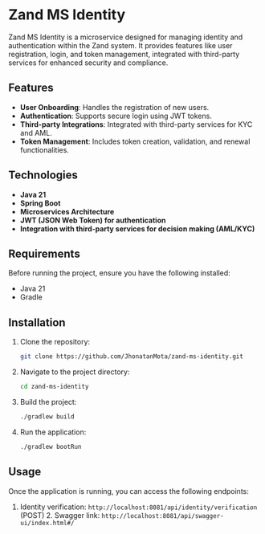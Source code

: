 # Zand MS Identity

Zand MS Identity is a microservice designed for managing identity and authentication within the Zand system. It provides features like user registration, login, and token management, integrated with third-party services for enhanced security and compliance.

## Features

- **User Onboarding**: Handles the registration of new users.
- **Authentication**: Supports secure login using JWT tokens.
- **Third-party Integrations**: Integrated with third-party services for KYC and AML.
- **Token Management**: Includes token creation, validation, and renewal functionalities.

## Technologies

- **Java 21**
- **Spring Boot**
- **Microservices Architecture**
- **JWT (JSON Web Token) for authentication**
- **Integration with third-party services for decision making (AML/KYC)**

## Requirements

Before running the project, ensure you have the following installed:

- Java 21
- Gradle

## Installation

1. Clone the repository:

   ```bash
   git clone https://github.com/JhonatanMota/zand-ms-identity.git

2. Navigate to the project directory:
    ```bash
    cd zand-ms-identity
3. Build the project:
    ```bash
   ./gradlew build

4. Run the application:
    ```bash
   ./gradlew bootRun

## Usage
Once the application is running, you can access the following endpoints:
1. Identity verification: `http://localhost:8081/api/identity/verification` (POST)
   2. Swagger link: `http://localhost:8081/api/swagger-ui/index.html#/`


